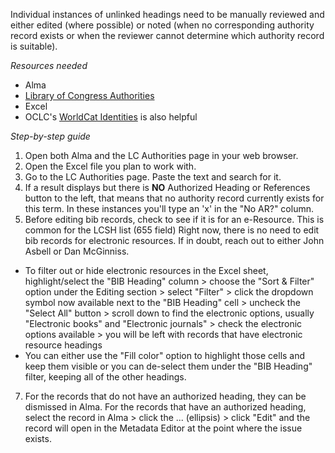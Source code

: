 Individual instances of unlinked headings need to be manually reviewed and either edited (where possible) or noted (when no corresponding authority record exists or when the reviewer cannot determine which authority record is suitable).

*Resources needed*

* Alma
* [Library of Congress Authorities](authorities.loc.gov)
* Excel
* OCLC's [WorldCat Identities](https://www.worldcat.org/identities/) is also helpful

*Step-by-step guide*
1. Open both Alma and the LC Authorities page in your web browser.
2. Open the Excel file you plan to work with.
4. Go to the LC Authorities page.  Paste the text and search for it.
5. If a result displays but there is **NO** Authorized Heading or References button to the left, that means that no authority record currently exists for this term. In these instances you'll type an 'x' in the "No AR?" column.
6. Before editing bib records, check to see if it is for an e-Resource. This is common for the LCSH list (655 field) Right now, there is no need to edit bib records for electronic resources. If in doubt, reach out to either John Asbell or Dan McGinniss. 
  * To filter out or hide electronic resources in the Excel sheet, highlight/select the "BIB Heading" column > choose the "Sort & Filter" option under the Editing section > select "Filter" > click the dropdown symbol now available next to the "BIB Heading" cell > uncheck the "Select All" button > scroll down to find the electronic options, usually "Electronic books" and "Electronic journals" > check the electronic options available > you will be left with records that have electronic resource headings
  * You can either use the "Fill color" option to highlight those cells and keep them visible or you can de-select them under the "BIB Heading" filter, keeping all of the other headings.
7. For the records that do not have an authorized heading, they can be dismissed in Alma. For the records that have an authorized heading, select the record in Alma > click the ... (ellipsis) > click "Edit" and the record will open in the Metadata Editor at the point where the issue exists.
